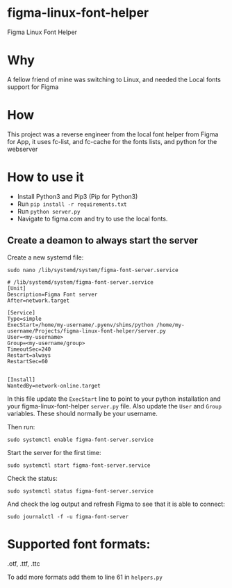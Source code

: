 # figma-linux-font-helper

Figma Linux Font Helper

# Why

A fellow friend of mine was switching to Linux, and needed the Local fonts support for Figma

# How

This project was a reverse engineer from the local font helper from Figma for App, it uses fc-list, and fc-cache for the fonts lists, and python for the webserver

# How to use it

- Install Python3 and Pip3 (Pip for Python3)
- Run `pip install -r requirements.txt`
- Run `python server.py`
- Navigate to figma.com and try to use the local fonts.

## Create a deamon to always start the server

Create a new systemd file:

`sudo nano /lib/systemd/system/figma-font-server.service`

```
# /lib/systemd/system/figma-font-server.service
[Unit]
Description=Figma Font server
After=network.target

[Service]
Type=simple
ExecStart=/home/my-username/.pyenv/shims/python /home/my-username/Projects/figma-linux-font-helper/server.py
User=<my-username>
Group=<my-username/group>
TimeoutSec=240
Restart=always
RestartSec=60


[Install]
WantedBy=network-online.target

```

In this file update the `ExecStart` line to point to your python installation
and your figma-linux-font-helper `server.py` file. Also update the `User` and
`Group` variables. These should normally be your username.

Then run:

`sudo systemctl enable figma-font-server.service`

Start the server for the first time:

`sudo systemctl start figma-font-server.service`

Check the status:

`sudo systemctl status figma-font-server.service`

And check the log output and refresh Figma to see that it is able to connect:

`sudo journalctl -f -u figma-font-server`

# Supported font formats:

.otf, .ttf, .ttc

To add more formats add them to line 61 in `helpers.py`
